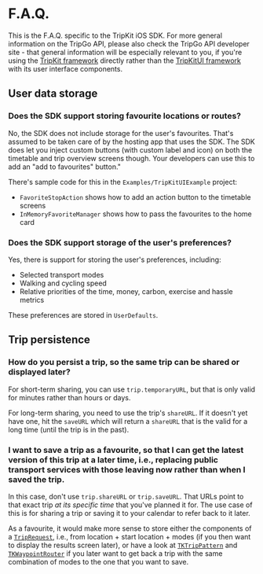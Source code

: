 # F.A.Q.

This is the F.A.Q. specific to the TripKit iOS SDK. For more general information on the TripGo API, please also check the TripGo API developer site - that general information will be especially relevant to you, if you're using the [TripKit framework](TripKit/index.html) directly rather than the [TripKitUI framework](TripKitUI/index.html) with its user interface components.

## User data storage

### Does the SDK support storing favourite locations or routes?

No, the SDK does not include storage for the user's favourites. That's assumed to be taken care of by the hosting app that uses the SDK. The SDK does let you inject custom buttons (with custom label and icon) on both the timetable and trip overview screens though. Your developers can use this to add an "add to favourites" button."

There's sample code for this in the `Examples/TripKitUIExample` project:

- `FavoriteStopAction` shows how to add an action button to the timetable screens
- `InMemoryFavoriteManager` shows how to pass the favourites to the home card

### Does the SDK support storage of the user's preferences?

Yes, there is support for storing the user's preferences, including:

- Selected transport modes
- Walking and cycling speed
- Relative priorities of the time, money, carbon, exercise and hassle metrics

These preferences are stored in `UserDefaults`.

## Trip persistence

### How do you persist a trip, so the same trip can be shared or displayed later?

For short-term sharing, you can use `trip.temporaryURL`, but that is only valid for minutes rather than hours or days.

For long-term sharing, you need to use the trip's `shareURL`. If it doesn't yet have one, hit the `saveURL` which will return a `shareURL` that is the valid for a long time (until the trip is in the past).

### I want to save a trip as a favourite, so that I can get the latest version of this trip at a later time, i.e., replacing public transport services with those leaving now rather than when I saved the trip.

In this case, don't use `trip.shareURL` or `trip.saveURL`. That URLs point to that exact trip *at its specific time* that you've planned it for. The use case of this is for sharing a trip or saving it to your calendar to refer back to it later.

As a favourite, it would make more sense to store either the components of a [`TripRequest`](TripKit/Classes/TripRequest.html), i.e., from location + start location + modes (if you then want to display the results screen later), or have a look at [`TKTripPattern`](TripKit/Classes/TKTripPattern.html) and [`TKWaypointRouter`](TripKit/Classes/TKWaypointRouter.html) if you later want to get back a trip with the same combination of modes to the one that you want to save.

